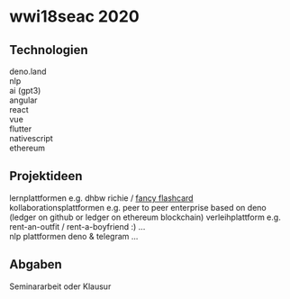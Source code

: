 # wwi18seac 2020

## Technologien
deno.land  
nlp  
ai (gpt3)  
angular  
react  
vue  
flutter  
nativescript  
ethereum  


## Projektideen
lernplattformen e.g. dhbw richie / [fancy flashcard](https://github.com/fancy-flashcard/ffc)  
kollaborationsplattformen e.g. peer to peer enterprise based on deno (ledger on github or ledger on ethereum blockchain)
verleihplattform e.g. rent-an-outfit / rent-a-boyfriend :) ...   
nlp plattformen 
deno & telegram 
...


## Abgaben
Seminararbeit oder Klausur
